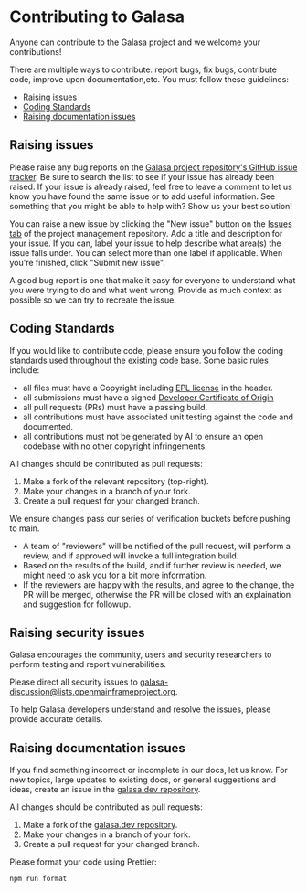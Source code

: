 # Contributing to Galasa

Anyone can contribute to the Galasa project and we welcome your contributions!

There are multiple ways to contribute: report bugs, fix bugs, contribute code, improve upon documentation,etc.  You must follow these guidelines:
* [Raising issues](https://github.com/galasa-dev/projectmanagement/blob/main/contributing.md#raising-issues)
* [Coding Standards](https://github.com/galasa-dev/projectmanagement/blob/main/contributing.md#coding-standards)
* [Raising documentation issues](https://github.com/galasa-dev/projectmanagement/blob/main/contributing.md#raising-documentation-issues)

## Raising issues
Please raise any bug reports on the [Galasa project repository's GitHub issue tracker](https://github.com/galasa-dev/projectmanagement/issues). Be sure to search the list to see if your issue has already been raised. If your issue is already raised, feel free to leave a comment to let us know you have found the same issue or to add useful information. See something that you might be able to help with? Show us your best solution!

You can raise a new issue by clicking the "New issue" button on the [Issues tab](https://github.com/galasa-dev/projectmanagement/issues) of the project management repository. Add a title and description for your issue. If you can, label your issue to help describe what area(s) the issue falls under. You can select more than one label if applicable. When you're finished, click "Submit new issue".

A good bug report is one that make it easy for everyone to understand what you were trying to do and what went wrong. Provide as much context as possible so we can try to recreate the issue.


## Coding Standards

If you would like to contribute code, please ensure you follow the coding standards used throughout the existing code base. Some basic rules include:

* all files must have a Copyright including [EPL license](https://github.com/galasa-dev/managers/blob/main/LICENSE) in the header.
* all submissions must have a signed [Developer Certificate of Origin](https://github.com/galasa-dev/managers/blob/main/CONTRIBUTIONS.md)
* all pull requests (PRs) must have a passing build.
* all contributions must have associated unit testing against the code and documented.
* all contributions must not be generated by AI to ensure an open codebase with no other copyright infringements.


All changes should be contributed as pull requests:

   1. Make a fork of the relevant repository (top-right).
   2. Make your changes in a branch of your fork.
   3. Create a pull request for your changed branch. 
   
We ensure changes pass our series of verification buckets before pushing to main.

- A team of "reviewers" will be notified of the pull request, will perform a review, and if approved will invoke a full integration build.
- Based on the results of the build, and if further review is needed, we might need to ask you for a bit more information.
- If the reviewers are happy with the results, and agree to the change, the PR will be merged, otherwise the PR will be closed with an explaination and suggestion for followup.

## Raising security issues

Galasa encourages the community, users and security researchers to perform testing and report vulnerabilities.

Please direct all security issues to galasa-discussion@lists.openmainframeproject.org.

To help Galasa developers understand and resolve the issues, please provide accurate details.

## Raising documentation issues

If you find something incorrect or incomplete in our docs, let us know. For new topics, large updates to existing docs, or general suggestions and ideas, create an issue in the [galasa.dev repository](https://github.com/galasa-dev/galasa.dev/issues).

All changes should be contributed as pull requests:

   1. Make a fork of the [galasa.dev repository](https://github.com/galasa-dev/galasa.dev).
   2. Make your changes in a branch of your fork.
   3. Create a pull request for your changed branch.

Please format your code using Prettier:

```npm run format```
